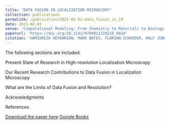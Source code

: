```yaml
---
title: "DATA FUSION IN LOCALIZATION MICROSCOPY"
collection: publications
permalink: /publication/2021-02-01-data_fusion_in_LM
date: 2021-02-01
venue: 'Computational Modeling: From Chemistry to Materials to Biology'
paperurl: 'https://doi.org/10.1142/9789811228216_0024'
citation: 'HAMIDREZA HEYDARIAN, MARK BATES, FLORIAN SCHUEDER, RALF JUNGMANN, SJOERD STALLINGA, and BERND RIEGER, Computational Modeling: From Chemistry to Materials to Biology. February 2021, 201-204'
---
```

The following sections are included:

Present State of Research in High-resolution Localization Microscopy

Our Recent Research Contributions to Data Fusion in Localization Microscopy

What are the Limits of Data Fusion and Resolution?

Acknowledgments

References


[Download the paper here](https://doi.org/10.1142/9789811228216_0024)
[Google Books](https://books.google.nl/books?id=0vMTEAAAQBAJ&pg=PA201&lpg=PA201&dq=hamidreza+heydarian&source=bl&ots=X6BSOyw5Ca&sig=ACfU3U30M8PW4mr5Nxa4eE4z-clEraKyEg&hl=en&sa=X&ved=2ahUKEwirzJvkjbmCAxXN0QIHHcQWDqA4HhDoAXoECAIQAw#v=onepage&q=hamidreza%20heydarian&f=false)